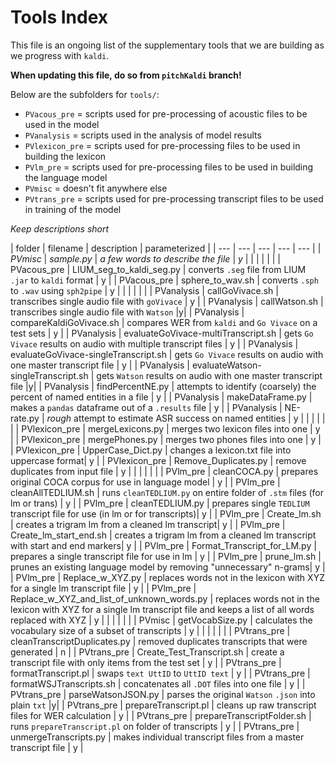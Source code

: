 # Tools Index

This file is an ongoing list of the supplementary tools that we are building as we progress with `kaldi`.
 
**When updating this file, do so from `pitchKaldi` branch!**

Below are the subfolders for `tools/`:

- `PVacous_pre` = scripts used for pre-processing of acoustic files to be used in the model
- `PVanalysis` = scripts used in the analysis of model results
- `PVlexicon_pre` = scripts used for pre-processing files to be used in building the lexicon
- `PVlm_pre` = scripts used for pre-processing files to be used in building the language model
- `PVmisc` = doesn't fit anywhere else
- `PVtrans_pre` = scripts used for pre-processing transcript files to be used in training of the model 

*Keep descriptions short*

| folder | filename | description | parameterized | 
| --- | --- | --- | --- | --- |
| *PVmisc* | *sample.py* | *a few words to describe the file* | *y* |
| | | | | <!--- keeps a blank line between folder types -->
| PVacous_pre | LIUM_seg_to_kaldi_seg.py | converts `.seg` file from LIUM `.jar` to `kaldi` format | y |
| PVacous_pre | sphere_to_wav.sh | converts `.sph` to `.wav` using `sph2pipe` | y |
| | | | | <!--- keeps a blank line between folder types -->
| PVanalysis | callGoVivace.sh | transcribes single audio file with `goVivace` | y |
| PVanalysis | callWatson.sh | transcribes single audio file with `Watson` |y|
| PVanalysis | compareKaldiGoVivace.sh | compares WER from `kaldi` and `Go Vivace` on a test sets | y | 
| PVanalysis | evaluateGoVivace-multiTranscript.sh | gets `Go Vivace` results on audio with multiple transcript files | y |
| PVanalysis | evaluateGoVivace-singleTranscript.sh | gets `Go Vivace` results on audio with one master transcript file | y |
| PVanalysis | evaluateWatson-singleTranscript.sh | gets `Watson` results on audio with one master transcript file |y|
| PVanalysis | findPercentNE.py | attempts to identify (coarsely) the percent of named entities in a file | y |
| PVanalysis | makeDataFrame.py | makes a `pandas` dataframe out of a `.results` file | y |
| PVanalysis | NE-rate.py | *rough* attempt to estimate ASR success on named entities | y |
| | | | | <!--- keeps a blank line between folder types -->
| PVlexicon_pre | mergeLexicons.py | merges two lexicon files into one | y |
| PVlexicon_pre | mergePhones.py | merges two phones files into one | y |
| PVlexicon_pre | UpperCase_Dict.py | changes a lexicon.txt file into uppercase format| y |
| PVlexicon_pre | Remove_Duplicates.py | remove duplicates from input file | y |
| | | | | <!--- keeps a blank line between folder types -->
| PVlm_pre | cleanCOCA.py | prepares original COCA corpus for use in language model | y |
| PVlm_pre | cleanAllTEDLIUM.sh | runs `cleanTEDLIUM.py` on entire folder of `.stm` files (for lm or trans) | y |
| PVlm_pre | cleanTEDLIUM.py | prepares single `TEDLIUM` transcript file for use (in lm or for transcripts)| y |
| PVlm_pre | Create_lm.sh | creates a trigram lm from a cleaned lm transcript| y |
| PVlm_pre | Create_lm_start_end.sh | creates a trigram lm from a cleaned lm transcript with start and end markers| y |
| PVlm_pre | Format_Transcript_for_LM.py | prepares a single transcript file for use in lm | y |
| PVlm_pre | prune_lm.sh | prunes an existing language model by removing "unnecessary" n-grams| y |
| PVlm_pre | Replace_w_XYZ.py | replaces words not in the lexicon with XYZ for a single lm transcript file | y |
| PVlm_pre | Replace_w_XYZ_and_list_of_unknown_words.py | replaces words not in the lexicon with XYZ for a single lm transcript file and keeps a list of all words replaced with XYZ | y |
| | | | | <!--- keeps a blank line between folder types -->
| PVmisc | getVocabSize.py | calculates the vocabulary size of a subset of transcripts | y | 
| | | | | <!--- keeps a blank line between folder types -->
| PVtrans_pre | cleanTranscriptDuplicates.py | removed duplicates transcripts that were generated | n |
| PVtrans_pre | Create_Test_Transcript.sh | create a transcript file with only items from the test set | y |
| PVtrans_pre | formatTranscript.pl | swaps `text UttID` to `UttID text` | y | 
| PVtrans_pre | formatWSJTranscripts.sh | concatenates all `.DOT` files into one file | y |
| PVtrans_pre | parseWatsonJSON.py | parses the original `Watson` `.json` into plain `txt` |y|
| PVtrans_pre | prepareTranscript.pl | cleans up raw transcript files for WER calculation | y |
| PVtrans_pre | prepareTranscriptFolder.sh | runs `prepareTranscript.pl` on folder of transcripts | y |
| PVtrans_pre | unmergeTranscripts.py | makes individual transcript files from a master transcript file | y |

